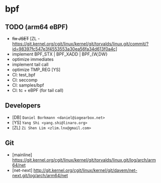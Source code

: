 # bpf

## TODO (arm64 eBPF)
 - ~~fix JSET~~ [ZL - https://git.kernel.org/cgit/linux/kernel/git/torvalds/linux.git/commit/?id=98397fc547e3f4553553a30ea56fa34d613f0a4c]
 - implement BPF_STX | BPF_XADD | BPF_{W,DW}
 - optimize immediates
 - implement tail call
 - optimize TMP_REG [YS]
 - CI: test_bpf
 - CI: seccomp
 - CI: samples/bpf
 - CI: tc + eBPF (for tail call)

## Developers
 - [DB] ```Daniel Borkmann <daniel@iogearbox.net>```
 - [YS] ```Yang Shi <yang.shi@linaro.org>```
 - [ZL] ```Zi Shen Lim <zlim.lnx@gmail.com>```

## Git
 - [mainline] https://git.kernel.org/cgit/linux/kernel/git/torvalds/linux.git/log/arch/arm64/net
 - [net-next] http://git.kernel.org/cgit/linux/kernel/git/davem/net-next.git/log/arch/arm64/net
